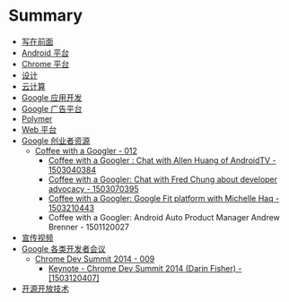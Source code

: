 # Summary

* [写在前面](README.md)
* [Android 平台](Android/index.md)
* [Chrome 平台](Chrome/index.md)
* [设计](Design/index.md)
* [云计算](Cloud/index.md)
* [Google 应用开发](GoogleApps/index.md)
* [Google 广告平台](Ads/index.md)
* [Polymer](Polymer/index.md)
* [Web 平台](Web/index.md)
* [Google 创业者资源](Startup/index.md)
   * [Coffee with a Googler - 012](Startup/012-Coffee-With-A-Googler/index.md)
       * [Coffee with a Googler : Chat with Allen Huang of AndroidTV - 1503040384](Startup/012-Coffee-With-A-Googler/1503040384-coffee-with-a-googler-chat-with-allen0-huang-of-androidtv.md)
       * [Coffee with a Googler: Chat with Fred Chung about developer advocacy - 1503070395](Startup/012-Coffee-With-A-Googler/1503070395-coffee-with-a-googler-chat-with-fred-chung-about-developer-advocacy.md)
       * [Coffee with a Googler: Google Fit platform with Michelle Haq - 1503210443](Startup/012-Coffee-With-A-Googler/1503210443-coffee-with-a-googler-google-fit-platform-with-michelle-haq.md)
       * Coffee with a Googler: Android Auto Product Manager Andrew Brenner - 1501120027
* [宣传视频](Promotion/index.md)
* [Google 各类开发者会议](Conference/index.md)
   * [Chrome Dev Summit 2014 - 009](Conference/009-Chrome-Dev-Summit-2014/index.md)
       * [Keynote - Chrome Dev Summit 2014 (Darin Fisher) - [1503120407]](Conference/009-Chrome-Dev-Summit-2014/1503120407-keynote-chrome-dev-summit-2014-darin-fisher.md)
* [开源开放技术](Opensource/index.md)

